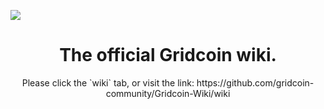 ![](https://i.imgur.com/Xt2bOyw.png)
  
<header><h1 align="center"> The official Gridcoin wiki.
</h1>

<p align="center">Please click the `wiki` tab, or visit the link: https://github.com/gridcoin-community/Gridcoin-Wiki/wiki
</p>
